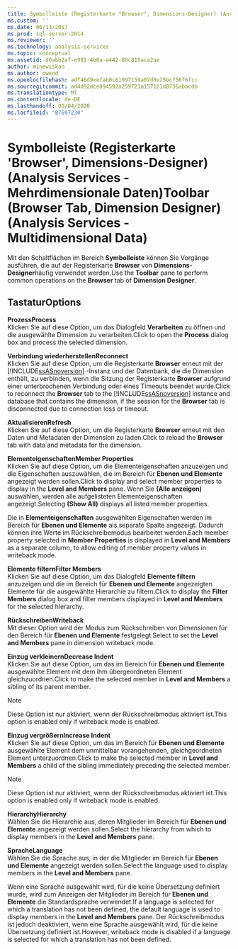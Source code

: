 ```yaml
---
title: Symbolleiste (Registerkarte "Browser", Dimensions-Designer) (Analysis Services-Mehrdimensionale Daten) | Microsoft-Dokumentation
ms.custom: ''
ms.date: 06/13/2017
ms.prod: sql-server-2014
ms.reviewer: ''
ms.technology: analysis-services
ms.topic: conceptual
ms.assetid: d0abb2a7-e981-4b0a-a442-80c819aca2ae
author: minewiskan
ms.author: owend
ms.openlocfilehash: adf46d9eefab0c61997159a07d0e25bcf56f6fcc
ms.sourcegitcommit: ad4d92dce894592a259721a1571b1d8736abacdb
ms.translationtype: MT
ms.contentlocale: de-DE
ms.lasthandoff: 08/04/2020
ms.locfileid: "87697230"
---
```

# <a name="toolbar-browser-tab-dimension-designer-analysis-services---multidimensional-data"></a><span data-ttu-id="70696-102">Symbolleiste (Registerkarte 'Browser', Dimensions-Designer) (Analysis Services - Mehrdimensionale Daten)</span><span class="sxs-lookup"><span data-stu-id="70696-102">Toolbar (Browser Tab, Dimension Designer) (Analysis Services - Multidimensional Data)</span></span>
  <span data-ttu-id="70696-103">Mit den Schaltflächen im Bereich **Symbolleiste** können Sie Vorgänge ausführen, die auf der Registerkarte **Browser** von **Dimensions-Designer**häufig verwendet werden.</span><span class="sxs-lookup"><span data-stu-id="70696-103">Use the **Toolbar** pane to perform common operations on the **Browser** tab of **Dimension Designer**.</span></span>  
  
## <a name="options"></a><span data-ttu-id="70696-104">Tastatur</span><span class="sxs-lookup"><span data-stu-id="70696-104">Options</span></span>  
 <span data-ttu-id="70696-105">**Prozess**</span><span class="sxs-lookup"><span data-stu-id="70696-105">**Process**</span></span>  
 <span data-ttu-id="70696-106">Klicken Sie auf diese Option, um das Dialogfeld **Verarbeiten** zu öffnen und die ausgewählte Dimension zu verarbeiten.</span><span class="sxs-lookup"><span data-stu-id="70696-106">Click to open the **Process** dialog box and process the selected dimension.</span></span>  
  
 <span data-ttu-id="70696-107">**Verbindung wiederherstellen**</span><span class="sxs-lookup"><span data-stu-id="70696-107">**Reconnect**</span></span>  
 <span data-ttu-id="70696-108">Klicken Sie auf diese Option, um die Registerkarte **Browser** erneut mit der [!INCLUDE[ssASnoversion](../includes/ssasnoversion-md.md)] -Instanz und der Datenbank, die die Dimension enthält, zu verbinden, wenn die Sitzung der Registerkarte **Browser** aufgrund einer unterbrochenen Verbindung oder eines Timeouts beendet wurde.</span><span class="sxs-lookup"><span data-stu-id="70696-108">Click to reconnect the **Browser** tab to the [!INCLUDE[ssASnoversion](../includes/ssasnoversion-md.md)] instance and database that contains the dimension, if the session for the **Browser** tab is disconnected due to connection loss or timeout.</span></span>  
  
 <span data-ttu-id="70696-109">**Aktualisieren**</span><span class="sxs-lookup"><span data-stu-id="70696-109">**Refresh**</span></span>  
 <span data-ttu-id="70696-110">Klicken Sie auf diese Option, um die Registerkarte **Browser** erneut mit den Daten und Metadaten der Dimension zu laden.</span><span class="sxs-lookup"><span data-stu-id="70696-110">Click to reload the **Browser** tab with data and metadata for the dimension.</span></span>  
  
 <span data-ttu-id="70696-111">**Elementeigenschaften**</span><span class="sxs-lookup"><span data-stu-id="70696-111">**Member Properties**</span></span>  
 <span data-ttu-id="70696-112">Klicken Sie auf diese Option, um die Elementeigenschaften anzuzeigen und die Eigenschaften auszuwählen, die im Bereich für **Ebenen und Elemente** angezeigt werden sollen.</span><span class="sxs-lookup"><span data-stu-id="70696-112">Click to display and select member properties to display in the **Level and Members** pane.</span></span> <span data-ttu-id="70696-113">Wenn Sie **(Alle anzeigen)** auswählen, werden alle aufgelisteten Elementeigenschaften angezeigt.</span><span class="sxs-lookup"><span data-stu-id="70696-113">Selecting **(Show All)** displays all listed member properties.</span></span>  
  
 <span data-ttu-id="70696-114">Die in **Elementeigenschaften** ausgewählten Eigenschaften werden im Bereich für **Ebenen und Elemente** als separate Spalte angezeigt. Dadurch können ihre Werte im Rückschreibemodus bearbeitet werden.</span><span class="sxs-lookup"><span data-stu-id="70696-114">Each member property selected in **Member Properties** is displayed in **Level and Members** as a separate column, to allow editing of member property values in writeback mode.</span></span>  
  
 <span data-ttu-id="70696-115">**Elemente filtern**</span><span class="sxs-lookup"><span data-stu-id="70696-115">**Filter Members**</span></span>  
 <span data-ttu-id="70696-116">Klicken Sie auf diese Option, um das Dialogfeld **Elemente filtern** anzuzeigen und die im Bereich für **Ebenen und Elemente** angezeigten Elemente für die ausgewählte Hierarchie zu filtern.</span><span class="sxs-lookup"><span data-stu-id="70696-116">Click to display the **Filter Members** dialog box and filter members displayed in **Level and Members** for the selected hierarchy.</span></span>  
  
 <span data-ttu-id="70696-117">**Rückschreiben**</span><span class="sxs-lookup"><span data-stu-id="70696-117">**Writeback**</span></span>  
 <span data-ttu-id="70696-118">Mit dieser Option wird der Modus zum Rückschreiben von Dimensionen für den Bereich für **Ebenen und Elemente** festgelegt.</span><span class="sxs-lookup"><span data-stu-id="70696-118">Select to set the **Level and Members** pane in dimension writeback mode.</span></span>  
  
 <span data-ttu-id="70696-119">**Einzug verkleinern**</span><span class="sxs-lookup"><span data-stu-id="70696-119">**Decrease Indent**</span></span>  
 <span data-ttu-id="70696-120">Klicken Sie auf diese Option, um das im Bereich für **Ebenen und Elemente** ausgewählte Element mit dem ihm übergeordneten Element gleichzuordnen.</span><span class="sxs-lookup"><span data-stu-id="70696-120">Click to make the selected member in **Level and Members** a sibling of its parent member.</span></span>  
  
> [!NOTE]  
>  <span data-ttu-id="70696-121">Diese Option ist nur aktiviert, wenn der Rückschreibmodus aktiviert ist.</span><span class="sxs-lookup"><span data-stu-id="70696-121">This option is enabled only if writeback mode is enabled.</span></span>  
  
 <span data-ttu-id="70696-122">**Einzug vergrößern**</span><span class="sxs-lookup"><span data-stu-id="70696-122">**Increase Indent**</span></span>  
 <span data-ttu-id="70696-123">Klicken Sie auf diese Option, um das im Bereich für **Ebenen und Elemente** ausgewählte Element dem unmittelbar vorangehenden, gleichgeordneten Element unterzuordnen.</span><span class="sxs-lookup"><span data-stu-id="70696-123">Click to make the selected member in **Level and Members** a child of the sibling immediately preceding the selected member.</span></span>  
  
> [!NOTE]  
>  <span data-ttu-id="70696-124">Diese Option ist nur aktiviert, wenn der Rückschreibmodus aktiviert ist.</span><span class="sxs-lookup"><span data-stu-id="70696-124">This option is enabled only if writeback mode is enabled.</span></span>  
  
 <span data-ttu-id="70696-125">**Hierarchy**</span><span class="sxs-lookup"><span data-stu-id="70696-125">**Hierarchy**</span></span>  
 <span data-ttu-id="70696-126">Wählen Sie die Hierarchie aus, deren Mitglieder im Bereich für **Ebenen und Elemente** angezeigt werden sollen.</span><span class="sxs-lookup"><span data-stu-id="70696-126">Select the hierarchy from which to display members in the **Level and Members** pane.</span></span>  
  
 <span data-ttu-id="70696-127">**Sprache**</span><span class="sxs-lookup"><span data-stu-id="70696-127">**Language**</span></span>  
 <span data-ttu-id="70696-128">Wählen Sie die Sprache aus, in der die Mitglieder im Bereich für **Ebenen und Elemente** angezeigt werden sollen.</span><span class="sxs-lookup"><span data-stu-id="70696-128">Select the language used to display members in the **Level and Members** pane.</span></span>  
  
 <span data-ttu-id="70696-129">Wenn eine Sprache ausgewählt wird, für die keine Übersetzung definiert wurde, wird zum Anzeigen der Mitglieder im Bereich für **Ebenen und Elemente** die Standardsprache verwendet.</span><span class="sxs-lookup"><span data-stu-id="70696-129">If a language is selected for which a translation has not been defined, the default language is used to display members in the **Level and Members** pane.</span></span> <span data-ttu-id="70696-130">Der Rückschreibmodus ist jedoch deaktiviert, wenn eine Sprache ausgewählt wird, für die keine Übersetzung definiert ist.</span><span class="sxs-lookup"><span data-stu-id="70696-130">However, writeback mode is disabled if a language is selected for which a translation has not been defined.</span></span>  
  
  
